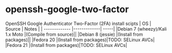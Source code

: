 # openssh-google-two-factor
OpenSSH Google Authenticator Two-Factor (2FA) install scipts
| OS        | Source           | Notes  |
| ------------- |-------------| -----|
|Debian 7 (wheezy)/Kali 1.x Moto  |(Compile from source)||
|Debian 8 (jessie) |(Install from packages)||
|Fedora 20 |(Install from packages)|TODO: SELinux AVCs|
|Fedora 21 |(Install from packages)|TODO: SELinux AVCs|
